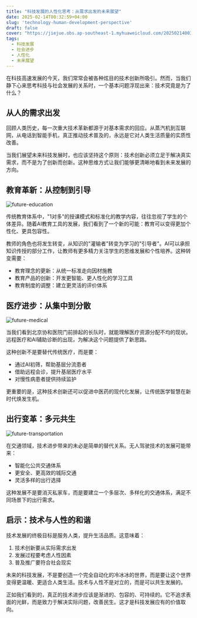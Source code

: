 ```yaml
---
title: "科技发展的人性化思考：从需求出发的未来展望"
date: 2025-02-14T00:32:59+04:00
slug: 'technology-human-development-perspective'
draft: false
cover: "https://jiejue.obs.ap-southeast-1.myhuaweicloud.com/20250214003913698.webp"
tags:
  - 科技发展
  - 社会进步
  - 人性化
  - 未来展望
---
```


在科技高速发展的今天，我们常常会被各种炫目的技术创新所吸引。然而，当我们静下心来思考科技与社会发展的关系时，一个基本问题浮现出来：技术究竟是为了什么？

<!--more-->

## 从人的需求出发

回顾人类历史，每一次重大技术革新都源于对基本需求的回应。从蒸汽机到互联网，从电话到智能手机，真正推动技术普及的，永远是它对人类生活质量的实质性改善。

当我们展望未来科技发展时，也应该坚持这个原则：技术创新必须立足于解决真实需求，而不是为了创新而创新。这种思维方式让我们能够更清晰地看到未来发展的方向。

## 教育革新：从控制到引导

![future-education](https://jiejue.obs.ap-southeast-1.myhuaweicloud.com/20250214004309180.webp)

传统教育体系中，"1对多"的授课模式和标准化的教学内容，往往忽视了学生的个体差异。随着AI教育工具的发展，我们看到了一个新的可能：教育可以变得更加个性化、更具包容性。

教师的角色也将发生转变，从知识的"灌输者"转变为学习的"引导者"。AI可以承担知识传授的部分工作，让教师有更多精力关注学生的思维发展和个性培养。这种转变需要：

- 教育理念的更新：从统一标准走向因材施教
- 教育产品的创新：开发更智能、更人性化的学习工具
- 教育制度的调整：建立更灵活的评价体系

## 医疗进步：从集中到分散

![future-medical](https://jiejue.obs.ap-southeast-1.myhuaweicloud.com/20250214004112194.webp)

当我们看到北京协和医院门前排起的长队时，就能理解医疗资源分配不均的现状。远程医疗和AI辅助诊断的出现，为解决这个问题提供了新思路。

这种创新不是要替代传统医疗，而是要：
- 通过AI初筛，帮助基层分流患者
- 借助远程会诊，提升基层医疗水平
- 对慢性病患者提供持续监护

更重要的是，这种技术创新还可以促进中医药的现代化发展，让传统医学智慧在新时代焕发生机。

## 出行变革：多元共生

![future-transportation](https://jiejue.obs.ap-southeast-1.myhuaweicloud.com/20250214004551788.webp)

在交通领域，技术进步带来的未必是简单的替代关系。无人驾驶技术的发展可能带来：
- 智能化公共交通体系
- 更安全、更高效的城际交通
- 灵活多样的出行选择

这种发展不是要消灭私家车，而是要建立一个多层次、多样化的交通体系，满足不同场景下的出行需求。

## 启示：技术与人性的和谐

技术发展的终极目标是服务人类，提升生活品质。这意味着：

1. 技术创新要从实际需求出发
2. 发展过程要考虑人性因素
3. 普及推广要符合社会现实

未来的科技发展，不是要创造一个完全自动化的冷冰冰的世界，而是要让这个世界变得更温暖、更适合人类生活。技术与人性不是对立的，而是可以共生发展的。

正如我们看到的，真正的技术进步应该是渐进的、包容的、可持续的。它不追求表面的光鲜，而是致力于解决实际问题，改善民生。这才是科技发展应有的价值取向。
